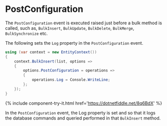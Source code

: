 # PostConfiguration

The `PostConfiguration` event is executed raised just before a bulk method is called, such as, `BulkInsert`, `BulkUpdate`, `BulkDelete`, `BulkMerge`, `BulkSynchronize` etc. 

The following sets the `Log` property in the `PostConfiguration` event.
 
```csharp
using (var context = new EntityContext())
{
    context.BulkInsert(list, options =>
    {
        options.PostConfiguration = operations =>
        {
            operations.Log = Console.WriteLine;       
        };
    });
}
```

{% include component-try-it.html href='https://dotnetfiddle.net/8q6BdX' %}

In the `PostConfiguration` event, the Log property is set and so that it logs the database commands and queried performed in that `BulkInsert` method.
